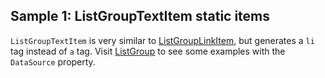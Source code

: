 ## Sample 1: ListGroupTextItem static items

`ListGroupTextItem` is very similar to [ListGroupLinkItem](~/controls/bootstrap5/ListGroupLink), but generates a `li` tag instead of `a` tag. Visit [ListGroup](~/controls/bootstrap5/ListGroup) to see some examples with the `DataSource` property.
